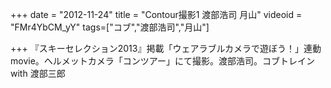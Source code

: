 +++
date = "2012-11-24"
title = "Contour撮影1 渡部浩司 月山"
videoid = "FMr4YbCM_yY"
tags=["コブ","渡部浩司","月山"]

+++
『スキーセレクション2013』掲載「ウェアラブルカメラで遊ぼう！」連動movie。ヘルメットカメラ「コンツアー」にて撮影。渡部浩司。コブトレイン with 渡部三郎
